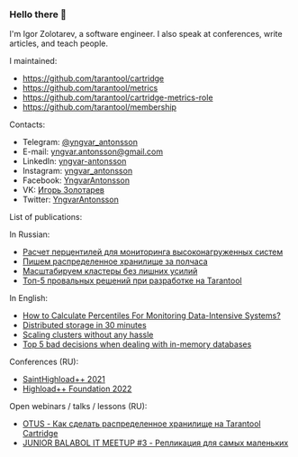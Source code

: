 ### Hello there 👋

I'm Igor Zolotarev, a software engineer. I also speak at conferences, write articles, and teach people.

I maintained:
- https://github.com/tarantool/cartridge
- https://github.com/tarantool/metrics
- https://github.com/tarantool/cartridge-metrics-role
- https://github.com/tarantool/membership

Contacts:
- Telegram: [@yngvar_antonsson](https://t.me/yngvar_antonsson)
- E-mail: yngvar.antonsson@gmail.com
- LinkedIn: [yngvar-antonsson](https://www.linkedin.com/in/yngvar-antonsson/)
- Instagram: [yngvar_antonsson](https://instagram.com/yngvar_antonsson)
- Facebook: [YngvarAntonsson](https://www.facebook.com/YngvarAntonsson/)
- VK: [Игорь Золотарев](https://vk.com/yngvar_antonsson)
- Twitter: [YngvarAntonsson](https://x.com/yngvarantonsson)

List of publications:

In Russian:

- [Расчет перцентилей для мониторинга высоконагруженных систем](https://habr.com/ru/company/mailru/blog/529456/)
- [Пишем распределенное хранилище за полчаса](https://habr.com/ru/company/vk/blog/588046/)
- [Масштабируем кластеры без лишних усилий](https://habr.com/ru/company/vk/blog/596241/)
- [Топ-5 провальных решений при разработке на Tarantool](https://habr.com/ru/company/vk/blog/672386/)

In English:

- [How to Calculate Percentiles For Monitoring Data-Intensive Systems?](https://www.geeksforgeeks.org/how-to-calculate-percentiles-for-monitoring-data-intensive-systems/)
- [Distributed storage in 30 minutes](https://dev.to/tarantool/distributed-storage-in-30-minutes-1a9f)
- [Scaling clusters without any hassle](https://dev.to/tarantool/scaling-clusters-without-any-hassle-46in)
- [Top 5 bad decisions when dealing with in-memory databases](https://medium.com/@tarantool/top-5-bad-decisions-when-dealing-with-in-memory-databases-4b2d1fe39317)

Conferences (RU):
- [SaintHighload++ 2021](https://www.youtube.com/watch?v=6MJtIZd1E60)
- [Highload++ Foundation 2022](https://www.youtube.com/watch?v=-FBKkyt1NJ0)

Open webinars / talks / lessons (RU):
- [OTUS - Как сделать распределенное хранилище на Tarantool Cartridge](https://www.youtube.com/watch?v=gDNFfqz7jLM)
- [JUNIOR BALABOL IT MEETUP #3 - Репликация для самых маленьких](https://www.youtube.com/live/y4P73kgmVBE?t=5870&si=2BCeh-8r8VZ4jisb)
